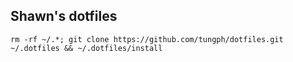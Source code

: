 ## Shawn's dotfiles
```shell script
rm -rf ~/.*; git clone https://github.com/tungph/dotfiles.git ~/.dotfiles && ~/.dotfiles/install
```
